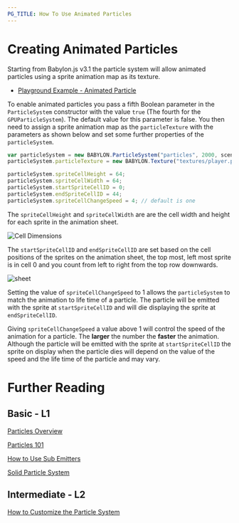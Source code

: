 ```yaml
---
PG_TITLE: How To Use Animated Particles
---
```


# Creating Animated Particles

Starting from Babylon.js v3.1 the particle system will allow animated particles using a sprite animation map as its texture.

* [Playground Example - Animated Particle](http://www.babylonjs-playground.com/#CLN02N#3)

To enable animated particles you pass a fifth Boolean parameter in the `ParticleSystem` constructor with the value `true` (The fourth for the `GPUParticleSystem`). The default value for this parameter is false. You then need to assign a sprite animation map as the `particleTexture` with the parameters as shown below and set some further properties of the `particleSystem`.

```javascript
var particleSystem = new BABYLON.ParticleSystem("particles", 2000, scene, null, true);
particleSystem.particleTexture = new BABYLON.Texture("textures/player.png", scene, true, false, BABYLON.Texture.TRILINEAR_SAMPLINGMODE);

particleSystem.spriteCellHeight = 64;
particleSystem.spriteCellWidth = 64;
particleSystem.startSpriteCellID = 0;
particleSystem.endSpriteCellID = 44;
particleSystem.spriteCellChangeSpeed = 4; // default is one
```

The `spriteCellHeight` and `spriteCellWidth` are are the cell width and height for each sprite in the animation sheet. 

![Cell Dimensions](/img/how_to/sprites/08-1.png)

The `startSpriteCellID` and `endSpriteCellID` are set based on the cell positions of the sprites on the animation sheet, the top most, left most sprite is in cell 0 and you count from left to right from the top row downwards.

![sheet](/img/how_to/sprites/08-2.png)

Setting the value of `spriteCellChangeSpeed` to 1 allows the `particleSystem` to match the animation to life time of a particle. The particle will be emitted with the sprite at `startSpriteCellID` and will die displaying the sprite at `endSpriteCellID`.

Giving `spriteCellChangeSpeed` a value above 1 will control the speed of the animation for a particle. The **larger** the number the **faster** the animation. Although the particle will be emitted with the sprite at `startSpriteCellID` the sprite on display when the particle dies will depend on the value of the speed and the life time of the particle and may vary.

# Further Reading

## Basic - L1

[Particles Overview](/features/Particles)  

[Particles 101](/babylon101/particles)
 
[How to Use Sub Emitters](/how_to/Sub_Emitters)

[Solid Particle System](/How_To/Solid_Particles)

## Intermediate - L2
[How to Customize the Particle System](/how_to/Customise) 



